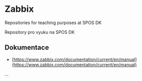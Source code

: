 # Zabbix
Repositories for teaching purposes at SPOS DK

Repository pro vyuku na SPOS DK

## Dokumentace

- [https://www.zabbix.com/documentation/current/en/manual](https://www.zabbix.com/documentation/current/en/manual)

...